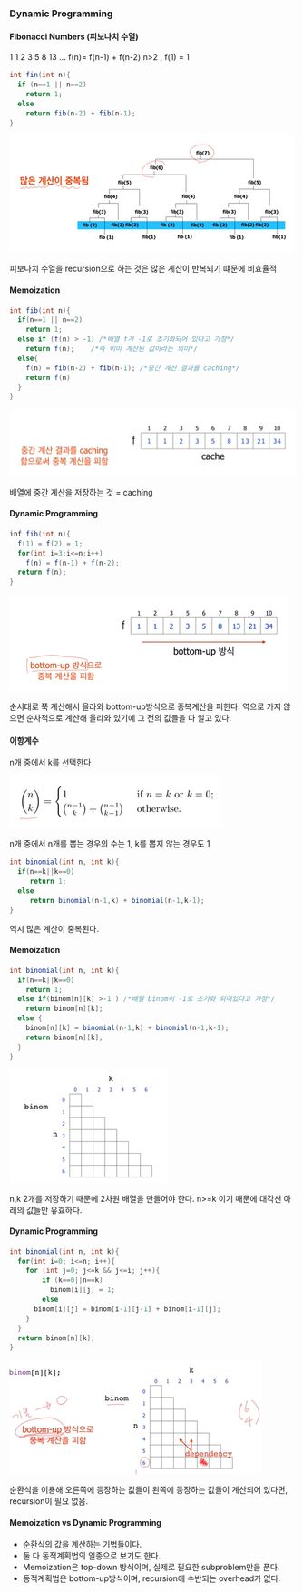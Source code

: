 ### Dynamic Programming

#### Fibonacci Numbers (피보나치 수열)

1 1 2 3 5 8 13 ...
f(n)= f(n-1) + f(n-2) n>2 , f(1) = 1

```java
int fin(int n){
  if (n==1 || n==2)
  	return 1;
  else
  	return fib(n-2) + fib(n-1);
}
```

![](/assets/Algorithm/short/dp1-1.PNG)

피보나치 수열을 recursion으로 하는 것은 많은 계산이 반복되기 떄문에 비효율적

#### Memoization

```java
int fib(int n){
  if(n==1 || n==2)
    return 1;
  else if (f(n) > -1) /*배열 f가 -1로 초기화되어 있다고 가정*/
    return f(n);	/*즉 이미 계산된 값이라는 의미*/
  else{
    f(n) = fib(n-2) + fib(n-1); /*중간 계산 결과를 caching*/
    return f(n)
  }
}
```

![](/assets/Algorithm/short/dp1-2.PNG)

배열에 중간 계산을 저장하는 것 = caching

#### Dynamic Programming

```java
inf fib(int n){
  f(1) = f(2) = 1;
  for(int i=3;i<=n;i++)
    f(n) = f(n-1) + f(n-2);
  return f(n);
}
```

![](/assets/Algorithm/short/dp1-3.PNG)

순서대로 쭉 계산해서 올라와 bottom-up방식으로 중복계산을 피한다.
역으로 가지 않으면 순차적으로 계산해 올라와 있기에 그 전의 값들을 다 알고 있다.



#### 이항계수

n개 중에서 k를 선택한다

![](/assets/Algorithm/short/dp1-4.PNG)

n개 중에서 n개를 뽑는 경우의 수는 1, k를 뽑지 않는 경우도 1

```java
int binomial(int n, int k){
  if(n==k||k==0)
 	 return 1;
  else
	 return binomial(n-1,k) + binomial(n-1,k-1);
}
```

역시 많은 계산이 중복된다.

#### Memoization

```java
int binomial(int n, int k){
  if(n==k||k==0)
    return 1;
  else if(binom[n][k] >-1 ) /*배열 binom이 -1로 초기화 되어있다고 가정*/
    return binom[n][k];
  else {
    binom[n][k] = binomial(n-1,k) + binomial(n-1,k-1);
    return binom[n][k];
  }
}
```

![](/assets/Algorithm/short/dp1-5.PNG)

n,k 2개를 저장하기 때문에 2차원 배열을 만들어야 한다. n>=k 이기 때문에 대각선 아래의 값들만 유효하다.

#### Dynamic Programming

```java
int binomial(int n, int k){
  for(int i=0; i<=n; i++){
    for (int j=0; j<=k && j<=i; j++){
	    if (k==0||n==k)
    	  binom[i][j] = 1;
    	else
      binom[i][j] = binom[i-1][j-1] + binom[i-1][j];
    }
  }
  return binom[n][k];
}
```

![](/assets/Algorithm/short/dp1-6.PNG)

순환식을 이용해 오른쪽에 등장하는 값들이 왼쪽에 등장하는 값들이 계산되어 있다면, recursion이 필요 없음.

#### Memoization vs Dynamic Programming

- 순환식의 값을 계산하는 기법들이다.
- 둘 다 동적계획법의 일종으로 보기도 한다.
- Memoization은 top-down 방식이며, 실제로 필요한 subproblem만을 푼다.
- 동적계획법은 bottom-up방식이며, recursion에 수반되는 overhead가 없다.